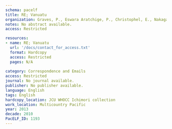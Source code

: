 ```yaml
---
schema: pacelf
title: RE; Vanuatu
organization: Graves, P., Eswara Aratchige, P., Christophel, E., Nakagawa, J., Kim, S. H. et. al.
notes: No abstract available.
access: Restricted

resources:
- name: RE; Vanuatu
  url: '/docs/contact_for_access.txt'
  format: Hardcopy
  access: Restricted
  pages: N/A
 
category: Correspondence and Emails
access: Restricted
journal: No journal available.
publisher: No publisher available. 
language: English 
tags: English 
hardcopy_location: JCU WHOCC Ichimori collection
work_location: Multicountry Pacific
year: 2013
decade: 2010
PacELF_ID: 1193
---
```


